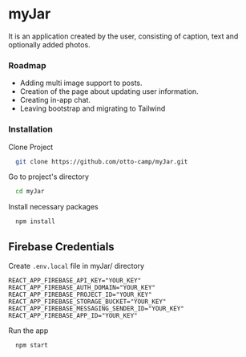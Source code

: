 
# myJar

It is an application created by the user,
 consisting of caption, text and optionally added photos.
### Roadmap

- Adding multi image support to posts.
- Creation of the page about updating user information.
- Creating in-app chat.
- Leaving bootstrap and migrating to Tailwind
### Installation

Clone Project

```bash
  git clone https://github.com/otto-camp/myJar.git
```

Go to project's directory

```bash
  cd myJar
```

Install necessary packages

```bash
  npm install
```


## Firebase Credentials

Create `.env.local` file in myJar/ directory

```
REACT_APP_FIREBASE_API_KEY="YOUR_KEY"
REACT_APP_FIREBASE_AUTH_DOMAIN="YOUR_KEY"
REACT_APP_FIREBASE_PROJECT_ID="YOUR_KEY"
REACT_APP_FIREBASE_STORAGE_BUCKET="YOUR_KEY"
REACT_APP_FIREBASE_MESSAGING_SENDER_ID="YOUR_KEY"
REACT_APP_FIREBASE_APP_ID="YOUR_KEY"
```

Run the app

```bash
  npm start
```

  
